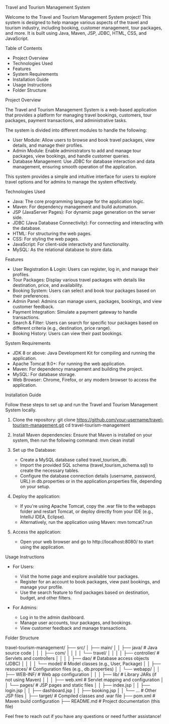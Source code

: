 Travel and Tourism Management System

Welcome to the Travel and Tourism Management System project! This system is designed to help manage various aspects of the travel and tourism industry, including booking, customer management, tour packages, and more. It is built using Java, Maven, JSP, JDBC, HTML, CSS, and JavaScript.

Table of Contents

- Project Overview
- Technologies Used
- Features
- System Requirements
- Installation Guide
- Usage Instructions
- Folder Structure

Project Overview

The Travel and Tourism Management System is a web-based application that provides a platform for managing travel bookings, customers, tour packages, payment transactions, and administrative tasks.

The system is divided into different modules to handle the following:

- User Module: Allow users to browse and book travel packages, view details, and manage their profiles.
- Admin Module: Enable administrators to add and manage tour packages, view bookings, and handle customer queries.
- Database Management: Use JDBC for database interaction and data management, ensuring smooth operation of the application.

This system provides a simple and intuitive interface for users to explore travel options and for admins to manage the system effectively.

Technologies Used

- Java: The core programming language for the application logic.
- Maven: For dependency management and build automation.
- JSP (JavaServer Pages): For dynamic page generation on the server side.
- JDBC (Java Database Connectivity): For connecting and interacting with the database.
- HTML: For structuring the web pages.
- CSS: For styling the web pages.
- JavaScript: For client-side interactivity and functionality.
- MySQL: As the relational database to store data.

Features

- User Registration & Login: Users can register, log in, and manage their profiles.
- Tour Packages: Display various travel packages with details like destination, price, and availability.
- Booking System: Users can select and book tour packages based on their preferences.
- Admin Panel: Admins can manage users, packages, bookings, and view customer feedback.
- Payment Integration: Simulate a payment gateway to handle transactions.
- Search & Filter: Users can search for specific tour packages based on different criteria (e.g., destination, price range).
- Booking History: Users can view their past bookings.

System Requirements

- JDK 8 or above: Java Development Kit for compiling and running the application.
- Apache Tomcat 9.0+: For running the web application.
- Maven: For dependency management and building the project.
- MySQL: For database storage.
- Web Browser: Chrome, Firefox, or any modern browser to access the application.

Installation Guide

Follow these steps to set up and run the Travel and Tourism Management System locally.

1. Clone the repository:
   git clone https://github.com/your-username/travel-tourism-management.git
   cd travel-tourism-management

2. Install Maven dependencies:
   Ensure that Maven is installed on your system, then run the following command:
   mvn clean install

3. Set up the Database:
   - Create a MySQL database called travel_tourism_db.
   - Import the provided SQL schema (travel_tourism_schema.sql) to create the necessary tables.
   - Configure the database connection details (username, password, URL) in db.properties or in the application.properties file, depending on your setup.

4. Deploy the application:
   - If you're using Apache Tomcat, copy the .war file to the webapps folder and restart Tomcat, or deploy directly from your IDE (e.g., IntelliJ IDEA, Eclipse).
   - Alternatively, run the application using Maven:
     mvn tomcat7:run

5. Access the application:
   - Open your web browser and go to http://localhost:8080/ to start using the application.

Usage Instructions

- For Users:
   - Visit the home page and explore available tour packages.
   - Register for an account to book packages, view past bookings, and manage your profile.
   - Use the search feature to find packages based on destination, budget, and other filters.

- For Admins:
   - Log in to the admin dashboard.
   - Manage user accounts, tour packages, and bookings.
   - View customer feedback and manage transactions.

Folder Structure

travel-tourism-management/
├── src/
│   ├── main/
│   │   ├── java/                     # Java source code
│   │   │   ├── com/
│   │   │   │   └── travel/
│   │   │   │       ├── controller/    # Servlets and controllers
│   │   │   │       ├── dao/           # Database access objects (JDBC)
│   │   │   │       └── model/         # Model classes (e.g., User, Package)
│   │   ├── resources/                 # Configuration files (e.g., db.properties)
│   │   └── webapp/
│   │       ├── WEB-INF/               # Web app configuration
│   │       │   ├── lib/               # Library JARs (if not using Maven)
│   │       │   ├── web.xml            # Servlet mapping and configuration
│   │       └── pages/                 # JSP pages and static files
│   │           ├── index.jsp
│   │           ├── login.jsp
│   │           ├── dashboard.jsp
│   │           ├── booking.jsp
│   │           └── ...               # Other JSP files
│   ├── target/                        # Compiled classes and .war file
├── pom.xml                             # Maven build configuration
├── README.md                           # Project documentation (this file)




Feel free to reach out if you have any questions or need further assistance!

